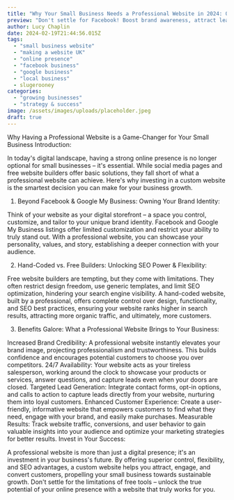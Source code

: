 ```yaml
---
title: "Why Your Small Business Needs a Professional Website in 2024: Owning Your Digital Home"
preview: "Don't settle for Facebook! Boost brand awareness, attract leads, and convert customers with a stunning, custom website for your small business. Learn the benefits & SEO advantages over free builders."
author: Lucy Chaplin
date: 2024-02-19T21:44:56.015Z
tags:
  - "small business website"
  - "making a website UK"
  - "online presence"
  - "facebook business"
  - "google business"
  - "local business"
  - slugerooney
categories:
  - "growing businesses"
  - "strategy & success"
image: /assets/images/uploads/placeholder.jpeg
draft: true
---
```


Why Having a Professional Website is a Game-Changer for Your Small Business
Introduction:

In today's digital landscape, having a strong online presence is no longer optional for small businesses – it's essential. While social media pages and free website builders offer basic solutions, they fall short of what a professional website can achieve. Here's why investing in a custom website is the smartest decision you can make for your business growth.

1. Beyond Facebook & Google My Business: Owning Your Brand Identity:

Think of your website as your digital storefront – a space you control, customize, and tailor to your unique brand identity. Facebook and Google My Business listings offer limited customization and restrict your ability to truly stand out. With a professional website, you can showcase your personality, values, and story, establishing a deeper connection with your audience.

2. Hand-Coded vs. Free Builders: Unlocking SEO Power & Flexibility:

Free website builders are tempting, but they come with limitations. They often restrict design freedom, use generic templates, and limit SEO optimization, hindering your search engine visibility. A hand-coded website, built by a professional, offers complete control over design, functionality, and SEO best practices, ensuring your website ranks higher in search results, attracting more organic traffic, and ultimately, more customers.

3. Benefits Galore: What a Professional Website Brings to Your Business:

Increased Brand Credibility: A professional website instantly elevates your brand image, projecting professionalism and trustworthiness. This builds confidence and encourages potential customers to choose you over competitors.
24/7 Availability: Your website acts as your tireless salesperson, working around the clock to showcase your products or services, answer questions, and capture leads even when your doors are closed.
Targeted Lead Generation: Integrate contact forms, opt-in options, and calls to action to capture leads directly from your website, nurturing them into loyal customers.
Enhanced Customer Experience: Create a user-friendly, informative website that empowers customers to find what they need, engage with your brand, and easily make purchases.
Measurable Results: Track website traffic, conversions, and user behavior to gain valuable insights into your audience and optimize your marketing strategies for better results.
Invest in Your Success:

A professional website is more than just a digital presence; it's an investment in your business's future. By offering superior control, flexibility, and SEO advantages, a custom website helps you attract, engage, and convert customers, propelling your small business towards sustainable growth. Don't settle for the limitations of free tools – unlock the true potential of your online presence with a website that truly works for you.
